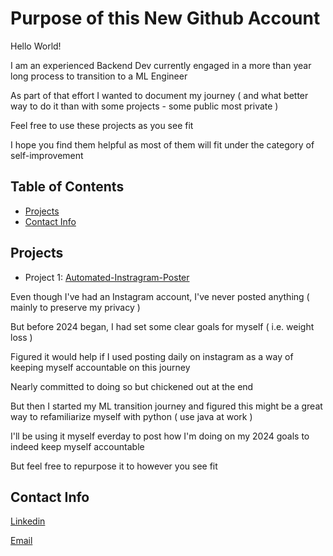 # Purpose of this New Github Account

Hello World! 

I am an experienced Backend Dev currently engaged in a more than year long process to transition to a ML Engineer

As part of that effort I wanted to document my journey ( and what better way to do it than with some projects - some public most private )

Feel free to use these projects as you see fit 

I hope you find them helpful as most of them will fit under the category of self-improvement


## Table of Contents
- [Projects](#projects)
- [Contact Info](#contact-info)


## Projects

- Project 1: [Automated-Instragram-Poster](https://github.com/Fatfish-The-Dev/Automated-Instragram-Poster?tab=readme-ov-file)


Even though I've had an Instagram account, I've never posted anything ( mainly to preserve my privacy )

But before 2024 began, I had set some clear goals for myself ( i.e. weight loss )

Figured it would help if I used posting daily on instagram as a way of keeping myself accountable on this journey

Nearly committed to doing so but chickened out at the end

But then I started my ML transition journey and figured this might be a great way to refamiliarize myself with python ( use java at work )

I'll be using it myself everday to post how I'm doing on my 2024 goals to indeed keep myself accountable

But feel free to repurpose it to however you see fit


## Contact Info
[Linkedin](https://www.linkedin.com/in/marcus-seungho-lee/)

[Email](thedevelopingfatfish@gmail.com)

<!---
Fatfish-The-Dev/Fatfish-The-Dev is a ✨ special ✨ repository because its `README.md` (this file) appears on your GitHub profile.
You can click the Preview link to take a look at your changes.
--->
